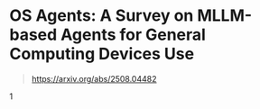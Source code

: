 # OS Agents: A Survey on MLLM-based Agents for General Computing Devices Use

> https://arxiv.org/abs/2508.04482

1